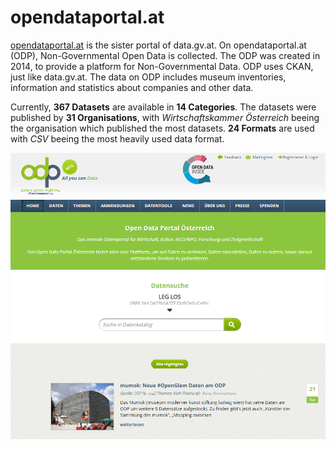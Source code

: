 # opendataportal.at

[opendataportal.at](https://www.opendataportal.at/) is the sister portal of data.gv.at. On opendataportal.at (ODP), Non-Governmental Open Data is collected. The ODP was created in 2014, to provide a platform for Non-Governmental Data. ODP uses CKAN, just like data.gv.at. The data on ODP includes museum inventories, information and statistics about companies and other data. 

Currently, **367 Datasets** are available in **14 Categories**. The datasets were published by **31 Organisations**, with *Wirtschaftskammer Österreich* beeing the organisation which published the most datasets. **24 Formats** are used with *CSV* beeing the most heavily used data format. 

![alt text](https://github.com/medman506/opendata-info/raw/master/Austria/Austrian%20Initiatives%20and%20Portals/pictures/odp_startseite.PNG "opendataportal.at")
